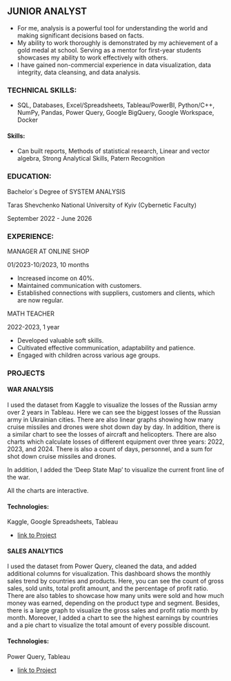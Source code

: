 ## JUNIOR ANALYST

- For me, analysis is a powerful tool for understanding the world and making significant decisions based on facts.
- My ability to work thoroughly is demonstrated by my achievement of a gold medal at
school. Serving as a mentor for first-year students showcases my ability to work
effectively with others.
- I have gained non-commercial experience in data visualization, data integrity, data
cleansing, and data analysis.

### TECHNICAL SKILLS:
- SQL, Databases, Excel/Spreadsheets, Tableau/PowerBI, Python/C++, NumPy, Pandas, Power Query, Google BigQuery, Google Workspace, Docker
#### Skills:
- Can built reports, Methods of statistical research, Linear and vector algebra, Strong Analytical Skills, Patern Recognition

### EDUCATION:
Bachelor`s Degree of SYSTEM ANALYSIS

Taras Shevchenko National University of Kyiv (Cybernetic Faculty)

September 2022 - June 2026

### EXPERIENCE:
MANAGER AT ONLINE SHOP

01/2023-10/2023, 10 months

- Increased income on 40%.
- Maintained communication with customers.
- Established connections with suppliers, customers and clients, which are now regular.

MATH TEACHER

2022-2023, 1 year

- Developed valuable soft skills.
- Cultivated effective communication, adaptability and patience.
- Engaged with children across various age groups.

### PROJECTS
#### WAR ANALYSIS
I used the dataset from Kaggle to visualize the losses of the Russian army over 2 years in Tableau.
Here we can see the biggest losses of the Russian army in Ukrainian cities. 
There are also linear graphs showing how many cruise missiles and drones were shot down day by day. 
In addition, there is a similar chart to see the losses of aircraft and helicopters. 
There are also charts which calculate losses of different equipment over three years: 2022, 2023, and 2024. 
There is also a count of days, personnel, and a sum for shot down cruise missiles and drones.

In addition, I added the ‘Deep State Map’ to visualize the current front line of the war.

All the charts are interactive.
#### Technologies:
Kaggle, Google Spreadsheets, Tableau
- [link to Project](https://public.tableau.com/views/Russian-UkrainianWarAnalytics/WarAnalytics?:language=en-GB&:display_count=n&:origin=viz_share_link)

#### SALES ANALYTICS
I used the dataset from Power Query, cleaned the data, and added additional columns for visualization. 
This dashboard shows the monthly sales trend by countries and products.
Here, you can see the count of gross sales, sold units, total profit amount, and the percentage of profit ratio. 
There are also tables to showcase how many units were sold and how much money was earned, depending on the product type and segment.
Besides, there is a large graph to visualize the gross sales and profit ratio month by month. 
Moreover, I added a chart to see the highest earnings by countries and a pie chart to visualize the total amount of every possible discount.

#### Technologies:
Power Query, Tableau
- [link to Project](https://public.tableau.com/views/SalesDashboard_17036880546680/Dashboard1?:language=en-GB&:sid=&:display_count=n&:origin=viz_share_link)









